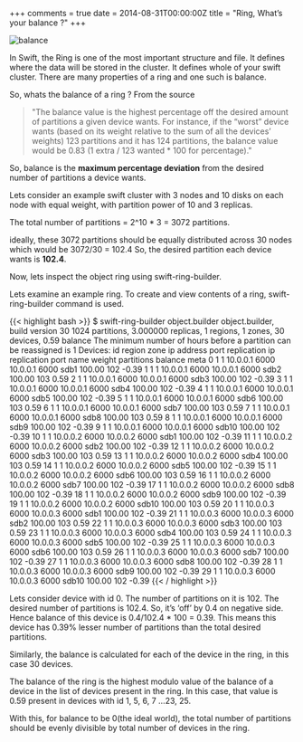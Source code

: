 +++
comments = true
date = 2014-08-31T00:00:00Z
title = "Ring, What’s your balance ?"
+++

![balance](/assets/balance.jpg)

In Swift, the Ring is one of the most important structure and file. It defines where the data will be stored in the cluster. It defines whole of your swift cluster. There are many properties of a ring and one such is balance.

So, whats the balance of a ring ?
From the source
> "The balance value is the highest percentage off the desired amount of partitions a given device
wants. For instance, if the “worst” device wants (based on its weight relative to the sum of all the devices’ weights) 123 partitions and it has 124 partitions, the balance value would be 0.83 (1 extra / 123 wanted * 100 for percentage)."

So, balance is the **maximum percentage deviation** from the desired number of partitions a device wants.

Lets consider an example swift cluster with 3 nodes and 10 disks on each node with equal weight, with partition power of 10 and 3 replicas.

The total number of partitions = 2^10 * 3 = 3072 partitions.

ideally, these 3072 partitions should be equally distributed across 30 nodes which would be 3072/30 =  102.4
So, the desired partition each device wants is **102.4**.

Now, lets inspect the object ring using swift-ring-builder.

Lets examine an example ring. To create and view contents of a ring, swift-ring-builder command is used.

{{< highlight bash >}}
$ swift-ring-builder object.builder
object.builder, build version 30
1024 partitions, 3.000000 replicas, 1 regions, 1 zones, 30 devices, 0.59 balance
The minimum number of hours before a partition can be reassigned is 1
Devices:    id  region  zone      ip address  port  replication ip  replication port      name weight partitions balance meta
             0       1     1        10.0.0.1  6000        10.0.0.1              6000      sdb1 100.00        102   -0.39
             1       1     1        10.0.0.1  6000        10.0.0.1              6000      sdb2 100.00        103    0.59
             2       1     1        10.0.0.1  6000        10.0.0.1              6000      sdb3 100.00        102   -0.39
             3       1     1        10.0.0.1  6000        10.0.0.1              6000      sdb4 100.00        102   -0.39
             4       1     1        10.0.0.1  6000        10.0.0.1              6000      sdb5 100.00        102   -0.39
             5       1     1        10.0.0.1  6000        10.0.0.1              6000      sdb6 100.00        103    0.59
             6       1     1        10.0.0.1  6000        10.0.0.1              6000      sdb7 100.00        103    0.59
             7       1     1        10.0.0.1  6000        10.0.0.1              6000      sdb8 100.00        103    0.59
             8       1     1        10.0.0.1  6000        10.0.0.1              6000      sdb9 100.00        102   -0.39
             9       1     1        10.0.0.1  6000        10.0.0.1              6000     sdb10 100.00        102   -0.39
            10       1     1        10.0.0.2  6000        10.0.0.2              6000      sdb1 100.00        102   -0.39
            11       1     1        10.0.0.2  6000        10.0.0.2              6000      sdb2 100.00        102   -0.39
            12       1     1        10.0.0.2  6000        10.0.0.2              6000      sdb3 100.00        103    0.59
            13       1     1        10.0.0.2  6000        10.0.0.2              6000      sdb4 100.00        103    0.59
            14       1     1        10.0.0.2  6000        10.0.0.2              6000      sdb5 100.00        102   -0.39
            15       1     1        10.0.0.2  6000        10.0.0.2              6000      sdb6 100.00        103    0.59
            16       1     1        10.0.0.2  6000        10.0.0.2              6000      sdb7 100.00        102   -0.39
            17       1     1        10.0.0.2  6000        10.0.0.2              6000      sdb8 100.00        102   -0.39
            18       1     1        10.0.0.2  6000        10.0.0.2              6000      sdb9 100.00        102   -0.39
            19       1     1        10.0.0.2  6000        10.0.0.2              6000     sdb10 100.00        103    0.59
            20       1     1        10.0.0.3  6000        10.0.0.3              6000      sdb1 100.00        102   -0.39
            21       1     1        10.0.0.3  6000        10.0.0.3              6000      sdb2 100.00        103    0.59
            22       1     1        10.0.0.3  6000        10.0.0.3              6000      sdb3 100.00        103    0.59
            23       1     1        10.0.0.3  6000        10.0.0.3              6000      sdb4 100.00        103    0.59
            24       1     1        10.0.0.3  6000        10.0.0.3              6000      sdb5 100.00        102   -0.39
            25       1     1        10.0.0.3  6000        10.0.0.3              6000      sdb6 100.00        103    0.59
            26       1     1        10.0.0.3  6000        10.0.0.3              6000      sdb7 100.00        102   -0.39
            27       1     1        10.0.0.3  6000        10.0.0.3              6000      sdb8 100.00        102   -0.39
            28       1     1        10.0.0.3  6000        10.0.0.3              6000      sdb9 100.00        102   -0.39
            29       1     1        10.0.0.3  6000        10.0.0.3              6000     sdb10 100.00        102   -0.39
{{< / highlight >}}

Lets consider device with id 0. The number of partitions on it is 102. The desired number of partitions is 102.4. So, it’s ‘off’ by 0.4 on negative side. Hence balance of this device is
0.4/102.4 * 100 = 0.39. This means this device has 0.39% lesser number of partitions than the total desired partitions.

Similarly, the balance is calculated for each of the device in the ring, in this case 30 devices.

The balance of the ring is the highest modulo value of the balance of a device in the list of devices present in the ring. In this case, that value is 0.59 present in devices with id 1, 5, 6, 7 …23, 25.

With this, for balance to be 0(the ideal world), the total number of partitions should be evenly divisible by total number of devices in the ring.
